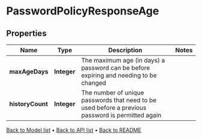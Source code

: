 

# PasswordPolicyResponseAge


## Properties

| Name | Type | Description | Notes |
|------------ | ------------- | ------------- | -------------|
|**maxAgeDays** | **Integer** | The maximum age (in days) a password can be before expiring and needing to be changed |  |
|**historyCount** | **Integer** | The number of unique passwords that need to be used before a previous password is permitted again |  |



[Back to Model list](../README.md#documentation-for-models) &#8226; [Back to API list](../README.md#documentation-for-api-endpoints) &#8226; [Back to README](../README.md)


